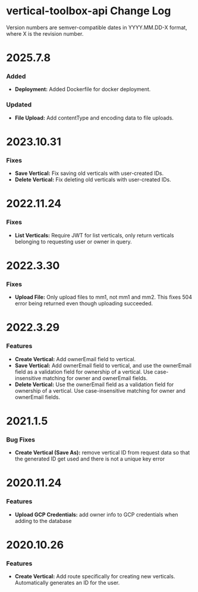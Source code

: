 # vertical-toolbox-api Change Log

Version numbers are semver-compatible dates in YYYY.MM.DD-X format,
where X is the revision number.


# 2025.7.8

### Added
* **Deployment:** Added Dockerfile for docker deployment.

### Updated
* **File Upload:** Add contentType and encoding data to file uploads.


# 2023.10.31

### Fixes
* **Save Vertical:** Fix saving old verticals with user-created IDs.
* **Delete Vertical:** Fix deleting old verticals with user-created IDs.


# 2022.11.24

### Fixes
* **List Verticals:** Require JWT for list verticals, only return verticals
belonging to requesting user or owner in query.


# 2022.3.30

### Fixes

* **Upload File:** Only upload files to mm1, not mm1 and mm2. This fixes 504
error being returned even though uploading succeeded.


# 2022.3.29

### Features

* **Create Vertical:** Add ownerEmail field to vertical.
* **Save Vertical:** Add ownerEmail field to vertical, and use the ownerEmail
field as a validation field for ownership of a vertical. Use case-insensitive
matching for owner and ownerEmail fields.
* **Delete Vertical:** Use the ownerEmail field as a validation field for
ownership of a vertical. Use case-insensitive matching for owner and ownerEmail
fields.


# 2021.1.5

### Bug Fixes

* **Create Vertical (Save As):** remove vertical ID from request data so that
the generated ID get used and there is not a unique key error


# 2020.11.24

### Features

* **Upload GCP Credentials:** add owner info to GCP credentials when adding to
the database


# 2020.10.26

### Features

* **Create Vertical:** Add route specifically for creating new verticals.
Automatically generates an ID for the user.